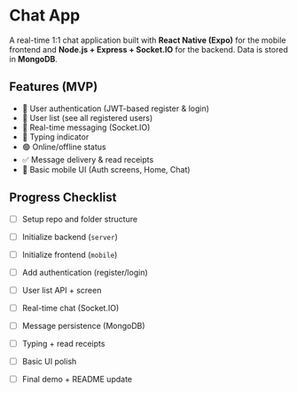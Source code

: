 # Chat App

A real-time 1:1 chat application built with **React Native (Expo)** for the mobile frontend and **Node.js + Express + Socket.IO** for the backend. Data is stored in **MongoDB**.

## Features (MVP)
- 🔐 User authentication (JWT-based register & login)
- 👥 User list (see all registered users)
- 💬 Real-time messaging (Socket.IO)
- 📝 Typing indicator
- 🟢 Online/offline status
- ✅ Message delivery & read receipts
- 📱 Basic mobile UI (Auth screens, Home, Chat)

## Progress Checklist
- [ ] Setup repo and folder structure
- [ ] Initialize backend (`server`)
- [ ] Initialize frontend (`mobile`)
- [ ] Add authentication (register/login)
- [ ] User list API + screen
- [ ] Real-time chat (Socket.IO)
- [ ] Message persistence (MongoDB)
- [ ] Typing + read receipts
- [ ] Basic UI polish
- [ ] Final demo + README update


